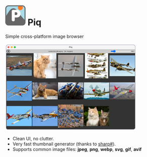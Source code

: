 # ![icon](icons/icon64.png) Piq

Simple cross-platform image browser

![screenshot](screenshot.png)

- Clean UI, no clutter.
- Very fast thumbnail generator (thanks to [sharp#](https://sharp.pixelplumbing.com/)).
- Supports common image files: **jpeg**, **png**, **webp**, **svg**, **gif**, **avif**